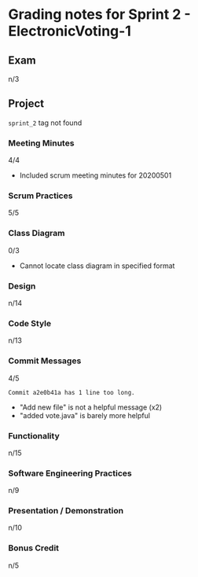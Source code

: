 #   Grading notes for Sprint 2 - ElectronicVoting-1

##  Exam

n/3

##  Project

`sprint_2` tag not found

### Meeting Minutes

4/4

-   Included scrum meeting minutes for 20200501

### Scrum Practices

5/5

### Class Diagram

0/3

-   Cannot locate class diagram in specified format

### Design

n/14

### Code Style

n/13

### Commit Messages

4/5

```
Commit a2e0b41a has 1 line too long.
```

-   "Add new file" is not a helpful message (x2)
-   "added vote.java" is barely more helpful

### Functionality

n/15

### Software Engineering Practices

n/9

### Presentation / Demonstration

n/10

### Bonus Credit

n/5
